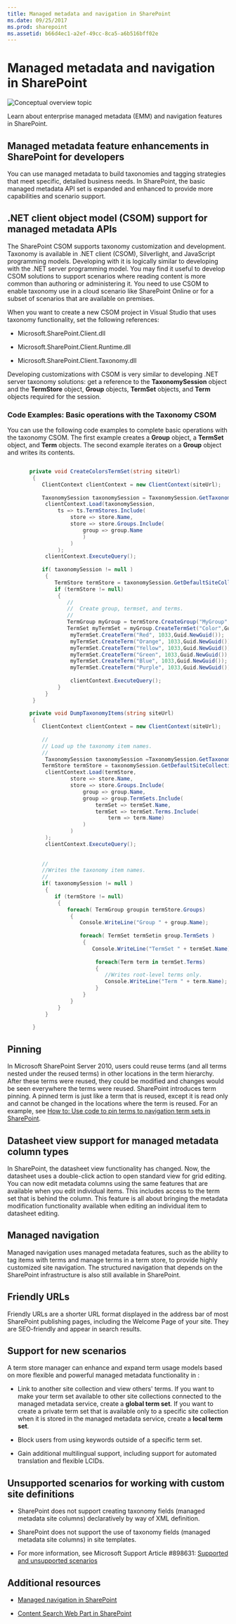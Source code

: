 ```yaml
---
title: Managed metadata and navigation in SharePoint
ms.date: 09/25/2017
ms.prod: sharepoint
ms.assetid: b66d4ec1-a2ef-49cc-8ca5-a6b516bff02e
---
```



# Managed metadata and navigation in SharePoint

  
    
    
![Conceptual overview topic](../images/mod_icon_badge_conoverview.png)
  
    
    

  
    
    

  
    
    
Learn about enterprise managed metadata (EMM) and navigation features in SharePoint.
## Managed metadata feature enhancements in SharePoint for developers
<a name="SP15_ManagedMetadataAndNav_ManagedMetadataFeatureEnhancements"> </a>

You can use managed metadata to build taxonomies and tagging strategies that meet specific, detailed business needs. In SharePoint, the basic managed metadata API set is expanded and enhanced to provide more capabilities and scenario support.
  
    
    

## .NET client object model (CSOM) support for managed metadata APIs
<a name="SP15_ManagedMetadataAndNav_CSOMSupport"> </a>

The SharePoint CSOM supports taxonomy customization and development. Taxonomy is available in .NET client (CSOM), Silverlight, and JavaScript programming models. Developing with it is logically similar to developing with the .NET server programming model. You may find it useful to develop CSOM solutions to support scenarios where reading content is more common than authoring or administering it. You need to use CSOM to enable taxonomy use in a cloud scenario like SharePoint Online or for a subset of scenarios that are available on premises.
  
    
    
When you want to create a new CSOM project in Visual Studio that uses taxonomy functionality, set the following references:
  
    
    

- Microsoft.SharePoint.Client.dll
    
  
- Microsoft.SharePoint.Client.Runtime.dll
    
  
- Microsoft.SharePoint.Client.Taxonomy.dll
    
  
Developing customizations with CSOM is very similar to developing .NET server taxonomy solutions: get a reference to the **TaxonomySession** object and the **TermStore** object, **Group** objects, **TermSet** objects, and **Term** objects required for the session.
  
    
    

### Code Examples: Basic operations with the Taxonomy CSOM
<a name="SP15_ManagedMetadataAndNav_ExampleBasicOperations"> </a>

You can use the following code examples to complete basic operations with the taxonomy CSOM. The first example creates a **Group** object, a **TermSet** object, and **Term** objects. The second example iterates on a **Group** object and writes its contents.
  
    
    

```cs

       private void CreateColorsTermSet(string siteUrl)
        {
           ClientContext clientContext = new ClientContext(siteUrl);
 
           TaxonomySession taxonomySession = TaxonomySession.GetTaxonomySession(clientContext);
            clientContext.Load(taxonomySession,
                ts => ts.TermStores.Include(
                    store => store.Name,
                    store => store.Groups.Include(
                        group => group.Name
                        )
                    )
                );
            clientContext.ExecuteQuery();
 
           if( taxonomySession != null )
            {
               TermStore termStore = taxonomySession.GetDefaultSiteCollectionTermStore();
               if (termStore != null)
                {
                   //
                   //  Create group, termset, and terms.
                   //
                   TermGroup myGroup = termStore.CreateGroup("MyGroup",Guid.NewGuid());
                   TermSet myTermSet = myGroup.CreateTermSet("Color",Guid.NewGuid(), 1033);
                    myTermSet.CreateTerm("Red", 1033,Guid.NewGuid());
                    myTermSet.CreateTerm("Orange", 1033,Guid.NewGuid());
                    myTermSet.CreateTerm("Yellow", 1033,Guid.NewGuid());
                    myTermSet.CreateTerm("Green", 1033,Guid.NewGuid());
                    myTermSet.CreateTerm("Blue", 1033,Guid.NewGuid());
                    myTermSet.CreateTerm("Purple", 1033,Guid.NewGuid());
 
                    clientContext.ExecuteQuery();
                }
            }
        }
 
       private void DumpTaxonomyItems(string siteUrl)
        {
           ClientContext clientContext = new ClientContext(siteUrl);
 
           //
           // Load up the taxonomy item names.
           //
            TaxonomySession taxonomySession =TaxonomySession.GetTaxonomySession(clientContext);
           TermStore termStore = taxonomySession.GetDefaultSiteCollectionTermStore();
            clientContext.Load(termStore,
                    store => store.Name,
                    store => store.Groups.Include(
                        group => group.Name,
                        group => group.TermSets.Include(
                            termSet => termSet.Name,
                            termSet => termSet.Terms.Include(
                                term => term.Name)
                        )
                    )
            );
            clientContext.ExecuteQuery();
 
 
           //
           //Writes the taxonomy item names.
           //
           if( taxonomySession != null )
            {
               if (termStore != null)
                {
                   foreach( TermGroup groupin termStore.Groups)
                    {
                       Console.WriteLine("Group " + group.Name);
 
                       foreach( TermSet termSetin group.TermSets )
                        {
                           Console.WriteLine("TermSet " + termSet.Name);
 
                            foreach(Term term in termSet.Terms)
                            {
                               //Writes root-level terms only.
                               Console.WriteLine("Term " + term.Name);
                            }
                        }
                    }
                }
            }
 
        }

```


  
    
    

## Pinning
<a name="SP15_ManagedMetadataAndNav_Pinning"> </a>

In Microsoft SharePoint Server 2010, users could reuse terms (and all terms nested under the reused terms) in other locations in the term hierarchy. After these terms were reused, they could be modified and changes would be seen everywhere the terms were reused. SharePoint introduces term pinning. A pinned term is just like a term that is reused, except it is read only and cannot be changed in the locations where the term is reused. For an example, see  [How to: Use code to pin terms to navigation term sets in SharePoint](how-to-use-code-to-pin-terms-to-navigation-term-sets-in-sharepoint.md).
  
    
    

  
    
    

## Datasheet view support for managed metadata column types
<a name="SP15_ManagedMetadataAndNav_DatasheetViewSupport"> </a>

In SharePoint, the datasheet view functionality has changed. Now, the datasheet uses a double-click action to open standard view for grid editing. You can now edit metadata columns using the same features that are available when you edit individual items. This includes access to the term set that is behind the column. This feature is all about bringing the metadata modification functionality available when editing an individual item to datasheet editing.
  
    
    

## Managed navigation
<a name="SP15_ManagedMetadataAndNav_ManagedNav"> </a>

Managed navigation uses managed metadata features, such as the ability to tag items with terms and manage terms in a term store, to provide highly customized site navigation. The structured navigation that depends on the SharePoint infrastructure is also still available in SharePoint.
  
    
    

## Friendly URLs
<a name="SP15_ManagedMetadataAndNav_FriendlyURLs"> </a>

Friendly URLs are a shorter URL format displayed in the address bar of most SharePoint publishing pages, including the Welcome Page of your site. They are SEO-friendly and appear in search results. 
  
    
    

## Support for new scenarios
<a name="SP15_ManagedMetadataAndNav_SupportForNewScenarios"> </a>

A term store manager can enhance and expand term usage models based on more flexible and powerful managed metadata functionality in :
  
    
    

- Link to another site collection and view others' terms. If you want to make your term set available to other site collections connected to the managed metadata service, create a **global term set**. If you want to create a private term set that is available only to a specific site collection when it is stored in the managed metadata service, create a **local term set**. 
    
  
- Block users from using keywords outside of a specific term set.
    
  
- Gain additional multilingual support, including support for automated translation and flexible LCIDs. 
    
  

## Unsupported scenarios for working with custom site definitions
<a name="SP15_ManagedMetadataAndNav_UnsupportedScenarios"> </a>


- SharePoint does not support creating taxonomy fields (managed metadata site columns) declaratively by way of XML definition.
    
  
- SharePoint does not support the use of taxonomy fields (managed metadata site columns) in site templates.
    
  
- For more information, see Microsoft Support Article #898631:  [Supported and unsupported scenarios](http://support2.microsoft.com/default.aspx?scid=kb;EN-US;898631
)
    
  

## Additional resources
<a name="SP15_ManagedMetadataAndNav_AdditionalResources"> </a>


-  [Managed navigation in SharePoint](managed-navigation-in-sharepoint.md)
    
  
-  [Content Search Web Part in SharePoint](content-search-web-part-in-sharepoint.md)
    
  


